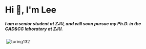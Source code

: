 <h1>Hi 👋, I'm Lee</h1>
<h5>I am a senior student at ZJU, and will soon pursue my Ph.D. in the CAD&CG laboratory at ZJU.</h5>

<p>&nbsp;<img align="center" src="https://github-readme-stats.vercel.app/api?username=turing132&show_icons=true&locale=en" alt="turing132" /></p>
